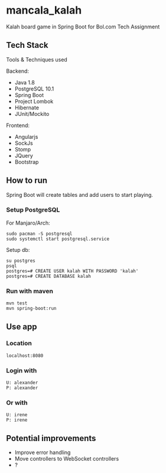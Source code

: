 # mancala_kalah

Kalah board game in Spring Boot for Bol.com Tech Assignment

## Tech Stack
Tools & Techniques used

Backend:
* Java 1.8
* PostgreSQL 10.1
* Spring Boot
* Project Lombok
* Hibernate
* JUnit/Mockito

Frontend:
* Angularjs
* SockJs
* Stomp
* JQuery
* Bootstrap

## How to run
Spring Boot will create tables and add users to start playing. 

### Setup PostgreSQL
For Manjaro/Arch:

    sudo pacman -S postgresql
    sudo systemctl start postgresql.service

Setup db:

    su postgres
    psql
    postgres=# CREATE USER kalah WITH PASSWORD 'kalah'
    postgres=# CREATE DATABASE kalah
    
### Run with maven

    mvn test
    mvn spring-boot:run
    
## Use app
### Location

    localhost:8080
    
### Login with

    U: alexander
    P: alexander
    
### Or with
    
    U: irene
    P: irene
    
## Potential improvements
* Improve error handling
* Move controllers to WebSocket controllers
* ?
 
    
